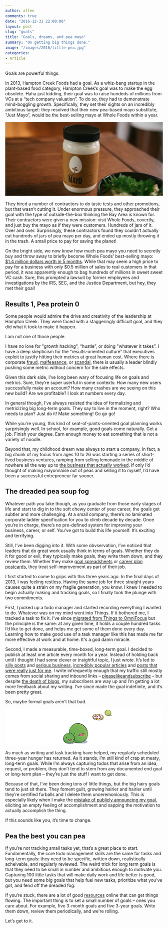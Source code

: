 ```yaml
---
author: allen
comments: true
date: "2016-12-31 22:00:00"
layout: post
slug: "goals"
title: "Goals, dreams, and pea mayo"
summary: "On getting big things done."
image: "/images/2016/little-pea.jpg"
categories:
- Article
---
```


Goals are powerful things.

In 2013, Hampton Creek Foods had a goal. As a whiz-bang startup in the plant-based food category, Hampton Creek’s goal was to make the egg obsolete. Haha just kidding, their goal was to raise hundeds of millions from VCs at a “tech company valuation”. To do so, they had to demonstrate mind-boggling growth. Specifically, they set their sights on an incredibly ambitious target: they resolved that their new pea-based mayo substitute, “Just Mayo”, would be the best-selling mayo at Whole Foods within a year.

<img src='/images/2016/mayo-table.jpg'>

They hired a number of contractors to do taste tests and other promotions, but that wasn’t cutting it. Under enormous pressure, they approached their goal with the type of outside-the-box thinking the Bay Area is known for. Their contractors were given a new mission: visit Whole Foods, covertly, and just buy the mayo as if they were customers. Hundreds of jars of it. Over and over. Surprisingly, these contractors found they couldn’t actually eat hundreds of jars of pea mayo per day, and ended up mostly throwing it in the trash. A small price to pay for saving the planet!

On the bright side, we now know how much pea mayo you need to secretly buy and throw away to briefly become Whole Foods’ best-selling mayo: [$1.4 million dollars worth in 5 months](https://www.bloomberg.com/features/2016-hampton-creek-just-mayo/). While that may seem a high price to pay for a business with only $0.5 million of sales to real customers in that period, it was apparently enough to bag hundreds of millions in sweet sweet VC cash. Sure, this prompted a lawsuit by former employees and investigations by the IRS, SEC, and the Justice Department, but hey, they met their goal!

## Results 1, Pea protein 0

Some people would admire the drive and creativity of the leadership at Hampton Creek. They were faced with a staggeringly difficult goal, and they did what it took to make it happen.

I am not one of those people.

I have no love for "growth hacking", “hustle”, or doing "whatever it takes”. I have a deep skepticism for the “results-oriented culture” that executives exploit to justify hitting their metrics at great human cost. Where there is corporate [fraud](http://money.cnn.com/2016/09/08/investing/wells-fargo-created-phony-accounts-bank-fees/), [malfeasance](http://www.nytimes.com/2016/02/18/technology/zenefits-scandal-highlights-perils-of-hypergrowth-at-start-ups.html?_r=0), or [scandal](http://www.vanityfair.com/news/2016/09/elizabeth-holmes-theranos-exclusive), there is usually a leader blindly pushing some metric without concern for the side effects.

Given this dark side, I’ve long been wary of focusing life on goals and metrics. Sure, they’re super userful in some contexts: How many new users successfully make an account? How many crashes are we seeing on this new build? Are we profitable? I look at numbers every day.

In general though, I’ve always resisted the idea of formalizing and metricizing big long-term goals. They say to live in the moment, right? Who needs to plan? Just do it! Make something! Go go go!

While you're young, this kind of seat-of-pants-oriented goal planning works surprisingly well. In school, for example, good goals come naturally. Get a job. Finish your degree. Earn enough money to eat something that is not a variety of noodle.

Beyond that, my childhood dream was always to start a company. In fact, a big chunk of my focus from ages 10 to 26 was starting a series of short-lived business ventures, ramping from selling lemonade in the middle of nowhere all the way up to [the business that actually worked](http://www.steamclock.com/). If only I’d thought of making mayonnaise out of peas and selling it to myself, I’d have been a successful entrepreneur far sooner.

## The dreaded pea soup fog

Whatever path you take though, as you graduate from those early stages of life and start to dig in to the soft chewy center of your career, the goals get subtler and more challenging. At a small company, there’s no laminated corporate ladder specification for you to climb decade by decade. Once you’re in charge, there’s no pre-defined system for improving your business, career, or self. You’ve got to build this life yourself. It’s exciting and terrifying.

Still, I’ve been digging into it. With some obvservation, I’ve noticed that leaders that do great work usually think in terms of goals. Whether they do it for good or evil, they typically make goals, they write them down, and they review them. Whether they make [goal spreadsheets](https://www.relay.fm/cortex/20) or [career plan postcards](https://twitter.com/tooaverage/status/812965779540844544), they treat self-improvement as part of their job.

I first started to come to grips with this three years ago. In the final days of 2013, I was feeling restless. Having the same job for three straight years causes quite a strain on my fragile generation, you know. I knew I needed to begin actually making and tracking goals, so I finally took the plunge with two commitments.

First, I picked up a todo manager and started recording everything I wanted to do. Whatever was on my mind went into Things. If it bothered me, I tracked a task to fix it. I’ve since [migrated from Things to OmniFocus](https://www.allenpike.com/2015/things-to-omnifocus/) but the principle is the same: at any given time, it holds a couple hundred tasks I’d like to get done, and helps me get some of them done every day. Learning how to make good use of a task manager like this has made me far more effective at work and at home. It's a god damn miracle.

Second, I made a measurable, time-boxed, long-term goal. I decided to publish at least one article every month for a year. Instead of holding back until I thought I had some clever or insightful topic, I just wrote. It’s led to [silly posts](http://www.allenpike.com/2014/schrodingers-shift-key/) and [serious business](http://www.allenpike.com/2016/getting-paid-receivables/), [incredibly popular articles](http://www.allenpike.com/2015/javascript-framework-fatigue/) and [posts that were really just for me](http://www.allenpike.com/2016/new-here/). I write infrequently enough that my traffic still mostly comes from social sharing and inbound links &ndash; [pleaselikeandsubscribe](https://www.youtube.com/watch?v=mo5d-D0Q1RE) &ndash; but despite [the death of blogs](http://kottke.org/13/12/rip-the-blog-1997-2013), my subscribers are way up and I’m getting a lot more feedback about my writing. I’ve since made the goal indefinite, and it’s been pretty great.

So, maybe formal goals aren’t that bad.

<img src='/images/2016/little-pea.png'>

As much as writing and task tracking have helped, my regularly scheduled three-year hunger has returned. As it stands, I’m still kind of crap at meaty, long-term goals. While I’m always capturing todos that arise from an idea, request, or problem, they don’t tend to stem from any documented end goal or long-term plan &ndash; they’re just the stuff I want to get done.

Because of that, I’ve been doing tons of little things, but the big hairy goals tend to just sit there. They foment guilt, growing hairier and hairier until they’re certified furballs and I delete them unceremoniously. This is especially likely when I make the [mistake of publicly announcing my goal](https://sivers.org/zipit2), eliciting an empty feeling of accomplishment and sapping the motivation to actually accomplish the thing.

If this sounds like you, it’s time to change. 

## Pea the best you can pea

If you’re not tracking small tasks yet, that’s a great place to start. Fundamentally, the core todo management skills are the same for tasks and long-term goals: they need to be specific, written down, realistically acheivable, and regularly reviewed. The weird trick for long term goals is that they need to be small in number and ambitious enough to motivate you. Capturing 100 little tasks that will make daily work and life better is good, but you need some big goals that help fuel new tasks, prioritize what you’ve got, and fend off the dreaded fog.

If you’re stuck, there are a lot of good [resources](https://michaelhyatt.com/goal-setting.html) online that can get things flowing. The important thing is to set a small number of goals &ndash; ones you care about. For example, five 3-month goals and five 3-year goals. Write them down, review them periodically, and we're rolling.

Let’s get to it.



